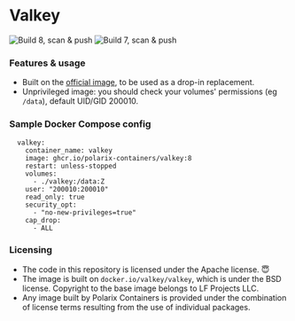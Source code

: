 # Valkey

![Build 8, scan & push](https://github.com/Polarix-Containers/valkey/actions/workflows/build-8.yml/badge.svg)
![Build 7, scan & push](https://github.com/Polarix-Containers/valkey/actions/workflows/build-7.yml/badge.svg)

### Features & usage
- Built on the [official image](https://github.com/valkey-io/valkey-container), to be used as a drop-in replacement.
- Unprivileged image: you should check your volumes' permissions (eg `/data`), default UID/GID 200010.

### Sample Docker Compose config

```
  valkey:
    container_name: valkey
    image: ghcr.io/polarix-containers/valkey:8
    restart: unless-stopped
    volumes:
      - ./valkey:/data:Z
    user: "200010:200010"
    read_only: true
    security_opt:
      - "no-new-privileges=true"
    cap_drop:
      - ALL
```

### Licensing
- The code in this repository is licensed under the Apache license. 😇
- The image is built on `docker.io/valkey/valkey`, which is under the BSD license. Copyright to the base image belongs to LF Projects LLC.
- Any image built by Polarix Containers is provided under the combination of license terms resulting from the use of individual packages.